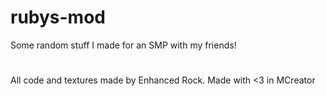 # rubys-mod
Some random stuff I made for an SMP with my friends!
#
All code and textures made by Enhanced Rock. Made with <3 in MCreator
